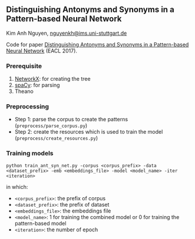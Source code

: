 ## Distinguishing Antonyms and Synonyms in a Pattern-based Neural Network
Kim Anh Nguyen, nguyenkh@ims.uni-stuttgart.de

Code for paper [Distinguishing Antonyms and Synonyms in a Pattern-based Neural Network](http://www.ims.uni-stuttgart.de/institut/mitarbeiter/anhnk/papers/eacl2017/ant_syn_net.pdf) (EACL 2017).

### Prerequisite
1. [NetworkX](https://networkx.github.io): for creating the tree
2. [spaCy](https://spacy.io): for parsing
3. Theano

### Preprocessing
- Step 1: parse the corpus to create the patterns (```preprocess/parse_corpus.py```)
- Step 2: create the resources which is used to train the model (```preprocess/create_resources.py```)

### Training models

```python train_ant_syn_net.py -corpus <corpus_prefix> -data <dataset_prefix> -emb <embeddings_file> -model <model_name> -iter <iteration>```

in which:
- ```<corpus_prefix>```: the prefix of corpus
- ```<dataset_prefix>```: the prefix of dataset
- ```<embeddings_file>```: the embeddings file
- ```<model_name>```: 1 for training the combined model or 0 for training the pattern-based model
- ```<iteration>```: the number of epoch


